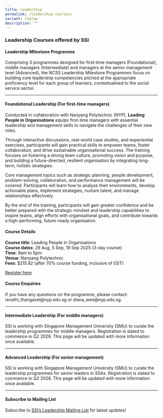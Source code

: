 ```yaml
---
title: Leadership
permalink: /leadership-courses/
variant: tiptap
description: ""
---
```

<h3><strong>Leadership Courses offered by SSI</strong></h3>
<h4><strong>Leadership Milestone Programme</strong></h4>
<p>Comprising 3 programmes designed for first-time managers (Foundational),
middle managers (Intermediate) and managers at the senior management level
(Advanced), the NCSS Leadership Milestone Programmes focus on building
core leadership competencies pitched at the appropriate proficiency level
for each group of learners, contextualised to the social service sector.</p>
<hr>
<h4><strong>Foundational Leadership (For first-time managers)</strong></h4>
<p>Conducted in collaboration with Nanyang Polytechnic (NYP), <strong>Leading People in Organisations</strong> equips
first-time managers with essential leadership and management skills to
navigate the challenges of their new roles.</p>
<p>Through interactive discussions, real-world case studies, and experiential
exercises, participants will gain practical skills to empower teams, foster
collaboration, and drive sustainable organisational success. The training
focuses on fostering a strong team culture, promoting vision and purpose,
and building a future-directed, resilient organisation by integrating long-term,
holistic strategies.</p>
<p>Core management topics such as strategic planning, people development,
problem-solving, collaboration, and performance management will be covered.
Participants will learn how to analyse their environments, develop actionable
plans, implement strategies, nurture talent, and manage relationships effectively.</p>
<p>By the end of the training, participants will gain greater confidence
and be better prepared with the strategic mindset and leadership capabilities
to inspire teams, align efforts with organisational goals, and contribute
towards a high-performing, future-ready organisation.</p>
<h4><strong>Course Details</strong></h4>
<p><strong>Course title: </strong>Leading People in Organisations
<br><strong>Course dates</strong>: 29 Aug, 5 Sep, 19 Sep 2025 (3-day course)
<br><strong>Time</strong>: 9am to 5pm
<br><strong>Venue</strong>: Nanyang Polytechnic
<br><strong>Fees</strong>: $215.82 (after 70% course funding, inclusive of
GST) &nbsp;
<br>
</p>
<p><a href="https://stms.polite.edu.sg/student/ihlcourse/detail/3a996fab-5128-480b-99f7-c04105499a87" rel="noopener noreferrer nofollow" target="_blank">Register here</a>
</p>
<h4><strong>Course Enquiries</strong></h4>
<p>If you have any questions on the programme, please contact: <a rel="noopener noreferrer nofollow" target="_blank">revathi_thangavel@nyp.edu.sg</a> or
<a rel="noopener noreferrer nofollow" target="_blank">diana_wee@nyp.edu.sg</a>.</p>
<hr>
<h4><strong>Intermediate Leadership (For middle managers)</strong></h4>
<p>SSI is working with Singapore Management University (SMU) to curate the
leadership programmes for middle managers. Registration is slated to commence
in Q2 2026. This page will be updated with more information once available.
&nbsp;</p>
<hr>
<h4><strong>Advanced Leadership (For senior management)</strong></h4>
<p>SSI is working with Singapore Management University (SMU) to curate the
leadership programmes for senior leaders in SSAs. Registration is slated
to commence in Q2 2026. This page will be updated with more information
once available.&nbsp;</p>
<hr>
<h4><strong>Subscribe to Mailing List</strong></h4>
<p>Subscribe to&nbsp;<a href="https://form.gov.sg/#!/62062a0f8cb95c001235e55d" rel="noopener noreferrer nofollow" target="_blank">SSI’s Leadership Mailing List</a>&nbsp;for
latest updates!</p>